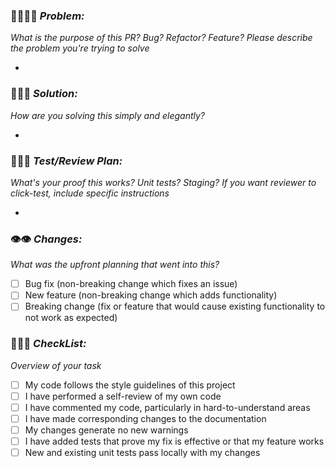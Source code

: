 ### 🚨🤦🏽🚨 *Problem:*
*What is the purpose of this PR? Bug? Refactor? Feature? Please describe the problem you're trying to solve*

-

### 🌟💡🌟 *Solution:*
*How are you solving this simply and elegantly?*

-

### 🤔💬🤔 *Test/Review Plan:*
*What's your proof this works? Unit tests? Staging? If you want reviewer to click-test, include specific instructions*

-

### 👁‍👁‍ *Changes:*
*What was the upfront planning that went into this?*
- [ ] Bug fix (non-breaking change which fixes an issue)
- [ ] New feature (non-breaking change which adds functionality)
- [ ] Breaking change (fix or feature that would cause existing functionality to not work as expected)  

###  💠✅💠 *CheckList:* 
*Overview of your task*
- [ ] My code follows the style guidelines of this project
- [ ] I have performed a self-review of my own code
- [ ] I have commented my code, particularly in hard-to-understand areas
- [ ] I have made corresponding changes to the documentation
- [ ] My changes generate no new warnings
- [ ] I have added tests that prove my fix is effective or that my feature works
- [ ] New and existing unit tests pass locally with my changes
